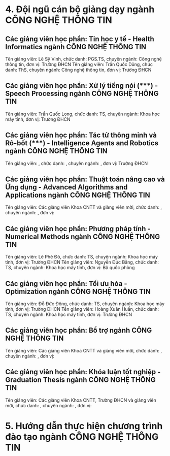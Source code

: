 # 4. Đội ngũ cán bộ giảng dạy ngành CÔNG NGHỆ THÔNG TIN
## Các giảng viên học phần: Tin học y tế - Health Informatics ngành CÔNG NGHỆ THÔNG TIN
Tên giảng viên: Lê Sỹ Vinh, chức danh: PGS.TS, chuyên ngành: Công nghệ thông tin, đơn vị: Trường ĐHCN
Tên giảng viên: Trần Quốc Dũng, chức danh: ThS, chuyên ngành: Công nghệ thông tin, đơn vị: Trường ĐHCN
## Các giảng viên học phần: Xử lý tiếng nói (***) - Speech Processing ngành CÔNG NGHỆ THÔNG TIN
Tên giảng viên: Trần Quốc Long, chức danh: TS, chuyên ngành: Khoa học máy tính, đơn vị: Trường ĐHCN
## Các giảng viên học phần: Tác tử thông minh và Rô-bốt (***) - Intelligence Agents and Robotics ngành CÔNG NGHỆ THÔNG TIN
Tên giảng viên: , chức danh: , chuyên ngành: , đơn vị: Trường ĐHCN
## Các giảng viên học phần: Thuật toán nâng cao và Ứng dụng - Advanced Algorithms and Applications ngành CÔNG NGHỆ THÔNG TIN
Tên giảng viên: Các giảng viên Khoa CNTT và giảng viên mời, chức danh: , chuyên ngành: , đơn vị:
## Các giảng viên học phần: Phương pháp tính - Numerical Methods ngành CÔNG NGHỆ THÔNG TIN
Tên giảng viên: Lê Phê Đô, chức danh: TS, chuyên ngành: Khoa học máy tính, đơn vị: Trường ĐHCN
Tên giảng viên: Nguyễn Đức Bằng, chức danh: TS, chuyên ngành: Khoa học máy tính, đơn vị: Bộ quốc phòng
## Các giảng viên học phần: Tối ưu hóa - Optimization ngành CÔNG NGHỆ THÔNG TIN
Tên giảng viên: Đỗ Đức Đông, chức danh: TS, chuyên ngành: Khoa học máy tính, đơn vị: Trường ĐHCN
Tên giảng viên: Hoàng Xuân Huấn, chức danh: TS, chuyên ngành: Khoa học máy tính, đơn vị: Trường ĐHCN
## Các giảng viên học phần: Bổ trợ ngành CÔNG NGHỆ THÔNG TIN
Tên giảng viên: Các giảng viên Khoa CNTT và giảng viên mời, chức danh: , chuyên ngành: , đơn vị:
## Các giảng viên học phần: Khóa luận tốt nghiệp - Graduation Thesis ngành CÔNG NGHỆ THÔNG TIN
Tên giảng viên: Các giảng viên Khoa CNTT, Trường ĐHCN và giảng viên mời, chức danh: , chuyên ngành: , đơn vị:
# 5. Hướng dẫn thực hiện chương trình đào tạo ngành CÔNG NGHỆ THÔNG TIN
